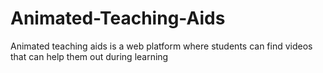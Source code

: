 # Animated-Teaching-Aids
Animated teaching aids is a web platform where students can find  videos that can help them out during learning
